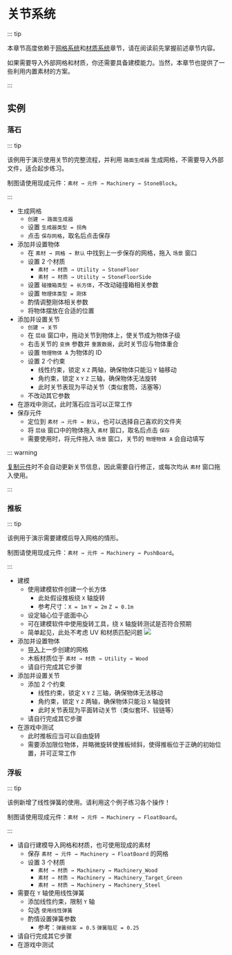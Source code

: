 # 关节系统

::: tip

本章节高度依赖于[网格系统](/advanced/mesh-system.md)和[材质系统](/advanced/material-system.md)章节，请在阅读前先掌握前述章节内容。

如果需要导入外部网格和材质，你还需要具备建模能力。当然，本章节也提供了一些利用内置素材的方案。

:::

## 实例

### 落石

::: tip

该例用于演示使用关节的完整流程，并利用 `路面生成器` 生成网格，不需要导入外部文件，适合起步练习。

制图请使用现成元件：`素材 → 元件 → Machinery → StoneBlock`。

:::

- 生成网格
  - `创建 → 路面生成器`
  - 设置 `生成器类型 = 拐角`
  - 点击 `保存网格`，取名后点击保存
- 添加并设置物体
  - 在 `素材 → 网格 → 默认` 中找到上一步保存的网格，拖入 `场景` 窗口
  - 设置 2 个材质
    - `素材 → 材质 → Utility → StoneFloor`
    - `素材 → 材质 → Utility → StoneFloorSide`
  - 设置 `碰撞箱类型 = 长方体`，不改动碰撞箱相关参数
  - 设置 `物理体类型 = 刚体`
  - 酌情调整刚体相关参数
  - 将物体摆放在合适的位置
- 添加并设置关节
  - `创建 → 关节`
  - 在 `层级` 窗口中，拖动关节到物体上，使关节成为物体子级
  - 右击关节的 `变换` 参数并 `重置数据`，此时关节应与物体重合
  - 设置 `物理物体 A` 为物体的 ID
  - 设置 2 个约束
    - 线性约束，锁定 `X` `Z` 两轴，确保物体只能沿 `Y` 轴移动
    - 角约束，锁定 `X` `Y` `Z` 三轴，确保物体无法旋转
    - 此时关节表现为平动关节（类似套筒，活塞等）
  - 不改动其它参数
- 在游戏中测试，此时落石应当可以正常工作
- 保存元件
  - 定位到 `素材 → 元件 → 默认`，也可以选择自己喜欢的文件夹
  - 将 `层级` 窗口中的物体拖入 `素材` 窗口，取名后点击 `保存`
  - 需要使用时，将元件拖入 `场景` 窗口，关节的 `物理物体 A` 会自动填写

::: warning

[复制元件](/start/basic-operation.md#复制元件)时不会自动更新关节信息，因此需要自行修正，或每次均从 `素材` 窗口拖入使用。

:::

### 推板

::: tip

该例用于演示需要建模后导入网格的情形。

制图请使用现成元件：`素材 → 元件 → Machinery → PushBoard`。

:::

- 建模
  - 使用建模软件创建一个长方体
    - 此处假设推板绕 `X` 轴旋转
    - 参考尺寸：`X = 1m` `Y = 2m` `Z = 0.1m`
  - 设定轴心位于底面中心
  - 可在建模软件中使用旋转工具，绕 `X` 轴旋转测试是否符合预期
  - 简单起见，此处不考虑 UV 和材质匹配问题
    ![](/images/mesh-example-push-board.png)
- 添加并设置物体
  - [导入](/advanced/mesh-system.md#导入网格)上一步创建的网格
  - 木板材质位于 `素材 → 材质 → Utility → Wood`
  - 请自行完成其它步骤
- 添加并设置关节
  - 添加 2 个约束
    - 线性约束，锁定 `X` `Y` `Z` 三轴，确保物体无法移动
    - 角约束，锁定 `Y` `Z` 两轴，确保物体只能沿 `X` 轴旋转
    - 此时关节表现为平面转动关节（类似套环、铰链等）
  - 请自行完成其它步骤
- 在游戏中测试
  - 此时推板应当可以自由旋转
  - 需要添加限位物体，并略微旋转使推板倾斜，使得推板位于正确的初始位置，并可正常工作

### 浮板

::: tip

该例新增了线性弹簧的使用。请利用这个例子练习各个操作！

制图请使用现成元件：`素材 → 元件 → Machinery → FloatBoard`。

:::

- 请自行建模导入网格和材质，也可使用现成的素材
  - 保存 `素材 → 元件 → Machinery → FloatBoard` 的网格
  - 设置 3 个材质
    - `素材 → 材质 → Machinery → Machinery_Wood`
    - `素材 → 材质 → Machinery → Machinery_Target_Green`
    - `素材 → 材质 → Machinery → Machinery_Steel`
- 需要在 `Y` 轴使用线性弹簧
  - 添加线性约束，限制 `Y` 轴
  - 勾选 `使用线性弹簧`
  - 酌情设置弹簧参数
    - 参考：`弹簧频率 = 0.5` `弹簧阻尼 = 0.25`
- 请自行完成其它步骤
- 在游戏中测试
